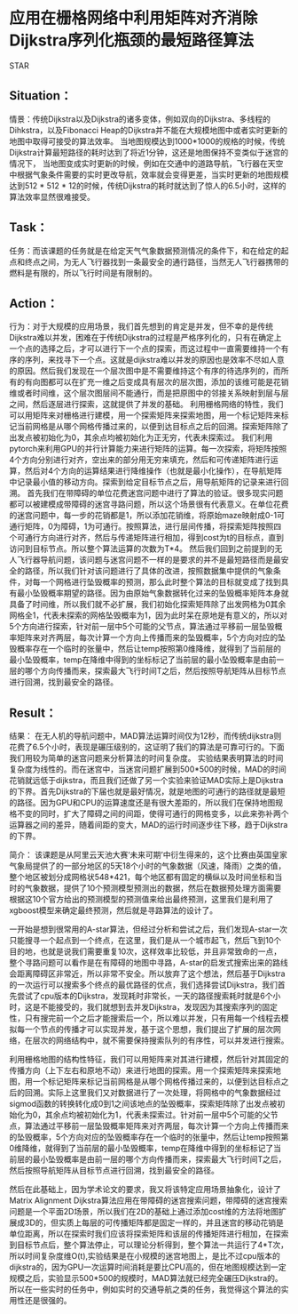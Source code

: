 # 应用在栅格网络中利用矩阵对齐消除Dijkstra序列化瓶颈的最短路径算法
STAR

## Situation：
情景：传统Dijkstra以及Dijkstra的诸多变体，例如双向的Dijkstra、多线程的Dihkstra，以及Fibonacci Heap的Dijkstra并不能在大规模地图中或者实时更新的地图中取得可接受的算法效率。
当地图规模达到1000\*1000的规格的时候，传统Dijkstra计算最短路径的耗时达到了将近1分钟，这还是地图保持不变类似于迷宫的情况下，
当地图变成实时更新的时候，例如在交通中的道路导航，飞行器在天空中根据气象条件需要的实时更改导航，效率就会变得更差，当实时更新的地图规模达到512 \* 512 \* 12的时候，传统Dijkstra的耗时就达到了惊人的6.5小时，这样的算法效率显然很难接受。

## Task：
任务：而该课题的任务就是在给定天气气象数据预测情况的条件下，和在给定的起点和终点之间，为无人飞行器找到一条最安全的通行路径，当然无人飞行器携带的燃料是有限的，所以飞行时间是有限制的。

## Action：
行为：对于大规模的应用场景，我们首先想到的肯定是并发，但不幸的是传统Dijkstra难以并发，困难在于传统Dijkstra的过程是严格序列化的，只有在确定上一个点的选择之后，才可以进行下一个点的探索，而这过程中一直需要维持一个有序的序列，来找寻下一个点。这就是dijkstra难以并发的原因也是效率不尽如人意的原因。然后我们发现在一个层次图中是不需要维持这个有序的待选序列的，而所有的有向图都可以在扩充一维之后变成具有层次的层次图，添加的该维可能是花销维或者时间维，这个层次图层间不能通行，而是把原图中的邻接关系映射到层与层之间，然后逐层进行探索，这就提供了并发的基础。
利用栅格网络的特性，我们可以用矩阵来对栅格进行建模，用一个探索矩阵来探索地图，用一个标记矩阵来标记当前网格是从哪个网格传播过来的，以便到达目标点之后的回溯。探索矩阵除了出发点被初始化为0，其余点均被初始化为正无穷，代表未探索过。
我们利用pytorch来利用GPU的并行计算能力来进行矩阵的运算。每一次探索，将矩阵按照4个方向分别进行对齐，空出来的部分用无穷来填充，然后和可传递矩阵进行运算，然后对4个方向的运算结果进行降维操作（也就是最小化操作），在导航矩阵中记录最小值的移动方向。探索到给定目标节点之后，用导航矩阵的记录来进行回溯。
首先我们在带障碍的单位花费迷宫问题中进行了算法的验证。很多现实问题都可以被建模成带障碍的迷宫寻路问题，所以这个场景很有代表意义。在单位花费的迷宫问题中，每一步的花销都是1，所以添加花销维，将原始maze映射成0-1可通行矩阵，0为障碍，1为可通行。按照算法，进行层间传播，将探索矩阵按照四个可通行方向进行对齐，然后与传递矩阵进行相加，得到cost为t的目标点，直到访问到目标节点。所以整个算法运算的次数为T*4。
然后我们回到之前提到的无人飞行器导航问题，该问题与迷宫问题不一样的是要求的并不是最短路径而是最安全的路径，所以我们针对该问题进行了具体的改进，按照数据集中提供的气象条件，对每一个网格进行坠毁概率的预测，那么此时整个算法的目标就变成了找到具有最小坠毁概率期望的路径。因为由原始气象数据转化过来的坠毁概率矩阵本身就具备了时间维，所以我们就不必扩展，我们初始化探索矩阵除了出发网格为0其余网格全1，代表未探索的网格坠毁概率为1，因为此时呆在原地是有意义的，所以对5个方向进行探索，针对前一层中5个可能的父节点，算法通过平移前一层坠毁概率矩阵来对齐两层，每次计算一个方向上传播而来的坠毁概率，5个方向对应的坠毁概率存在一个临时的张量中，然后让temp按照第0维降维，就得到了当前层的最小坠毁概率，temp在降维中得到的坐标标记了当前层的最小坠毁概率是由前一层的哪个方向传播而来，探索最大飞行时间T之后，然后按照导航矩阵从目标节点进行回溯，找到最安全的路径。

## Result：

结果：
在无人机的导航问题中，MAD算法运算时间仅为12秒，而传统dijkstra则花费了6.5个小时，表现是碾压级别的，这证明了我们的算法是可靠可行的。下面我们用较为简单的迷宫问题来分析算法的时间复杂度。
实验结果表明算法的时间复杂度为线性的。而在迷宫中，当迷宫问题扩展到500*500的时候，MAD的时间花销就远低于dijkstra，而且我们还做了另一个实验来验证MAD实际上是Dijkstra的下界。首先Dijkstra的下届也就是最好情况，就是地图的可通行的路径就是最短的路径。因为GPU和CPU的运算速度还是有很大差距的，所以我们在保持地图规格不变的同时，扩大了障碍之间的间距，使得可通行的网格变多，以此来弥补两个运算器之间的差异，随着间距的变大，MAD的运行时间逐步往下移，趋于Dijkstra的下界。


简介：
该课题是从阿里云天池大赛‘未来可期’中衍生得来的，这个比赛由英国皇家气象局提供了的一部分地区的5天18个小时的气象数据（风速，降雨）之类的值，整个地区被划分成网格状548*421，每个地区都有固定的横纵以及时间坐标和当时的气象数据，提供了10个预测模型预测出的数据，然后在数据预处理方面需要根据这10个官方给出的预测模型的预测值来给出最终预测，这里我们是利用了xgboost模型来确定最终预测，然后就是寻路算法的设计了。

一开始是想到很常用的A-star算法，但经过分析和尝试之后，我们发现A-star一次只能搜寻一个起点到一个终点，在这里，我们是从一个城市起飞，然后飞到10个目的地，也就是说我们需要重复10次，这样效率比较低，并且非常致命的一点，整个寻路问题可以看作是在有障碍的地图中寻路，A-star的启发式搜索出来的路线会距离障碍区非常近，所以非常不安全。所以放弃了这个想法，然后基于Dijkstra的一次运行可以搜索多个终点的最优路径的优点，我们选择尝试Dijkstra，我们首先尝试了cpu版本的Dijkstra，发现耗时非常长，一天的路径搜索耗时就是6个小时，这是不能接受的，我们就想到去并发Dijkstra，发现因为其搜索序列的固定性，只有搜完前一个之后才能搜索后一个，所以难以并发，只有用每一个线程去模拟每一个节点的传播才可以实现并发，基于这个思想，我们提出了扩展的层次网络，在层次的网络结构中，就不需要保持搜索队列的有序性，可以并发进行搜索。

利用栅格地图的结构性特征，我们可以用矩阵来对其进行建模，然后针对其固定的传播方向（上下左右和原地不动）来进行地图的探索。用一个探索矩阵来探索地图，用一个标记矩阵来标记当前网格是从哪个网格传播过来的，以便到达目标点之后的回溯。实际上这里我们又对数据进行了一次处理，将网格中的气象数据经过sigmod函数的转换转化成0到1之间该地点的坠毁概率，探索矩阵除了出发点被初始化为0，其余点均被初始化为1，代表未探索过。针对前一层中5个可能的父节点，算法通过平移前一层坠毁概率矩阵来对齐两层，每次计算一个方向上传播而来的坠毁概率，5个方向对应的坠毁概率存在一个临时的张量中，然后让temp按照第0维降维，就得到了当前层的最小坠毁概率，temp在降维中得到的坐标标记了当前层的最小坠毁概率是由前一层的哪个方向传播而来，探索最大飞行时间T之后，然后按照导航矩阵从目标节点进行回溯，找到最安全的路径。

然后在此基础上，因为学术论文的要求，我又将该特定应用场景抽象化，设计了Matrix Alignment Dijkstra算法应用在带障碍的迷宫搜索问题，带障碍的迷宫搜索问题是一个平面2D场景，所以我们在2D的基础上通过添加cost维的方法将地图扩展成3D的，但实质上每层的可传播矩阵都是固定一样的，并且迷宫的移动花销是单位距离，所以在探索时我们应该将探索矩阵和该层的传播矩阵进行相加，在探索到目标节点后，整个算法停止，可以理论分析得到，整个算法一共运行了4*T次，所以时间复杂度维O(t),实验结果是在小规模的迷宫地图上，是比不过cpu版本的dijkstra的，因为GPU一次运算时间消耗是要比CPU高的，但在地图规模达到一定规模之后，实验显示500\*500的规模时，MAD算法就已经完全碾压Dijkstra的。所以在一些实时的任务中，例如实时的交通导航之类的任务，我觉得这个算法的实用性还是很强的。

